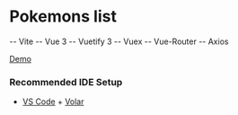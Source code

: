 # Pokemons list

-- Vite
-- Vue 3
-- Vuetify 3
-- Vuex
-- Vue-Router
-- Axios

[Demo](https://zharuk-alex.github.io/vue-pockemons-list/)

### Recommended IDE Setup

- [VS Code](https://code.visualstudio.com/) + [Volar](https://marketplace.visualstudio.com/items?itemName=Vue.volar)
